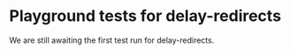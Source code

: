 # Playground tests for delay-redirects
We are still awaiting the first test run for delay-redirects.

